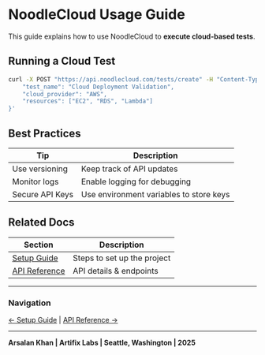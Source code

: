 # NoodleCloud Usage Guide

This guide explains how to use NoodleCloud to **execute cloud-based tests**.

## Running a Cloud Test

```bash
curl -X POST "https://api.noodlecloud.com/tests/create" -H "Content-Type: application/json" -d '{
    "test_name": "Cloud Deployment Validation",
    "cloud_provider": "AWS",
    "resources": ["EC2", "RDS", "Lambda"]
}'
```

## Best Practices

| Tip | Description |
|-----|-------------|
| Use versioning | Keep track of API updates |
| Monitor logs | Enable logging for debugging |
| Secure API Keys | Use environment variables to store keys |

## Related Docs

| Section | Description |
|---------|-------------|
| [Setup Guide](setup.md) | Steps to set up the project |
| [API Reference](api_reference.md) | API details & endpoints |

---

### Navigation  
[← Setup Guide](setup.md) | [API Reference →](api_reference.md)

---

**Arsalan Khan | Artifix Labs | Seattle, Washington | 2025**
